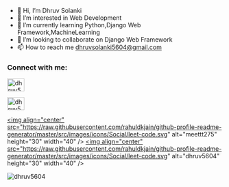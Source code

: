 - 👋 Hi, I’m Dhruv Solanki
- 👀 I’m interested in Web Development
- 🌱 I’m currently learning Python,Django Web Framework,MachineLearning 
- 💞️ I’m looking to collaborate on Django Web Framework
- 📫 How to reach me dhruvsolanki5604@gmail.com
  
<h3 align="left">Connect with me:</h3>
<p align="left">

<a href="https://www.linkedin.com/in/dhruv5604/" target="blank"><img align="center" src="https://raw.githubusercontent.com/rahuldkjain/github-profile-readme-generator/master/src/images/icons/Social/linked-in-alt.svg" alt="dhruv5604" height="30" width="40" /></a>

<a href="https://instagram.com/dhruv.5604" target="blank"><img align="center" src="https://raw.githubusercontent.com/rahuldkjain/github-profile-readme-generator/master/src/images/icons/Social/instagram.svg" alt="dhruv5604" height="30" width="40" /></a>

<a href="https://www.leetcode.com/meettt275" target="blank"><img align="center" src="https://raw.githubusercontent.com/rahuldkjain/github-profile-readme-generator/master/src/images/icons/Social/leet-code.svg" alt="meettt275" height="30" width="40" /></a>
<a href="https://www.leetcode.com/dhruvv5604" target="blank"><img align="center" src="https://raw.githubusercontent.com/rahuldkjain/github-profile-readme-generator/master/src/images/icons/Social/leet-code.svg" alt="dhruv5604" height="30" width="40" /></a>
</p>


  <p align="left"> <img src="https://komarev.com/ghpvc/?username=dhruv5604&label=Profile%20views&color=0e75b6&style=flat" alt="dhruv5604" /> </p>
<!---
dhruv5604/dhruv5604 is a ✨ special ✨ repository because its `README.md` (this file) appears on your GitHub profile.
You can click the Preview link to take a look at your changes.
--->
